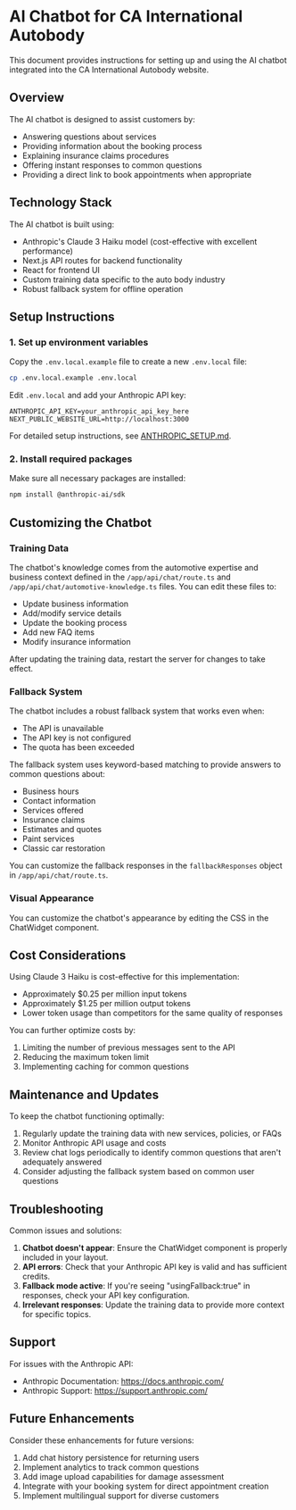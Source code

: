 # AI Chatbot for CA International Autobody

This document provides instructions for setting up and using the AI chatbot integrated into the CA International Autobody website.

## Overview

The AI chatbot is designed to assist customers by:
- Answering questions about services
- Providing information about the booking process
- Explaining insurance claims procedures
- Offering instant responses to common questions
- Providing a direct link to book appointments when appropriate

## Technology Stack

The AI chatbot is built using:
- Anthropic's Claude 3 Haiku model (cost-effective with excellent performance)
- Next.js API routes for backend functionality
- React for frontend UI
- Custom training data specific to the auto body industry
- Robust fallback system for offline operation

## Setup Instructions

### 1. Set up environment variables

Copy the `.env.local.example` file to create a new `.env.local` file:

```bash
cp .env.local.example .env.local
```

Edit `.env.local` and add your Anthropic API key:

```
ANTHROPIC_API_KEY=your_anthropic_api_key_here
NEXT_PUBLIC_WEBSITE_URL=http://localhost:3000
```

For detailed setup instructions, see [ANTHROPIC_SETUP.md](./ANTHROPIC_SETUP.md).

### 2. Install required packages

Make sure all necessary packages are installed:

```bash
npm install @anthropic-ai/sdk
```

## Customizing the Chatbot

### Training Data

The chatbot's knowledge comes from the automotive expertise and business context defined in the `/app/api/chat/route.ts` and `/app/api/chat/automotive-knowledge.ts` files. You can edit these files to:

- Update business information
- Add/modify service details
- Update the booking process
- Add new FAQ items
- Modify insurance information

After updating the training data, restart the server for changes to take effect.

### Fallback System

The chatbot includes a robust fallback system that works even when:
- The API is unavailable
- The API key is not configured
- The quota has been exceeded

The fallback system uses keyword-based matching to provide answers to common questions about:
- Business hours
- Contact information
- Services offered
- Insurance claims
- Estimates and quotes
- Paint services
- Classic car restoration

You can customize the fallback responses in the `fallbackResponses` object in `/app/api/chat/route.ts`.

### Visual Appearance

You can customize the chatbot's appearance by editing the CSS in the ChatWidget component.

## Cost Considerations

Using Claude 3 Haiku is cost-effective for this implementation:

- Approximately $0.25 per million input tokens
- Approximately $1.25 per million output tokens
- Lower token usage than competitors for the same quality of responses

You can further optimize costs by:

1. Limiting the number of previous messages sent to the API
2. Reducing the maximum token limit
3. Implementing caching for common questions

## Maintenance and Updates

To keep the chatbot functioning optimally:

1. Regularly update the training data with new services, policies, or FAQs
2. Monitor Anthropic API usage and costs
3. Review chat logs periodically to identify common questions that aren't adequately answered
4. Consider adjusting the fallback system based on common user questions

## Troubleshooting

Common issues and solutions:

1. **Chatbot doesn't appear**: Ensure the ChatWidget component is properly included in your layout.
2. **API errors**: Check that your Anthropic API key is valid and has sufficient credits.
3. **Fallback mode active**: If you're seeing "usingFallback:true" in responses, check your API key configuration.
4. **Irrelevant responses**: Update the training data to provide more context for specific topics.

## Support

For issues with the Anthropic API:
- Anthropic Documentation: https://docs.anthropic.com/
- Anthropic Support: https://support.anthropic.com/

## Future Enhancements

Consider these enhancements for future versions:

1. Add chat history persistence for returning users
2. Implement analytics to track common questions
3. Add image upload capabilities for damage assessment
4. Integrate with your booking system for direct appointment creation
5. Implement multilingual support for diverse customers 